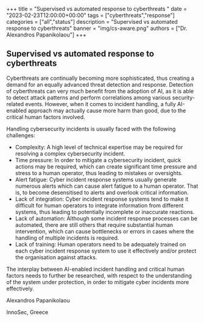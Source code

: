 +++
title = "Supervised vs automated response to cyberthreats "
date = "2023-02-23T12:00:00+00:00"
tags = ["cyberthreats","response"]
categories = ["all","status"]
description = "Supervised vs automated response to cyberthreats"
banner = "img/cs-aware.png"
authors = ["Dr. Alexandros Papanikolaou"]
+++

## Supervised vs automated response to cyberthreats

Cyberthreats are continually becoming more sophisticated, thus creating a demand for an equally advanced threat detection and response. Detection of cyberthreats can very much benefit from the adoption of AI, as it is able to detect attack patterns and perform correlations among various security-related events. However, when it comes to incident handling, a fully AI-enabled approach may actually cause more harm than good, due to the critical human factors involved.

Handling cybersecurity incidents is usually faced with the following challenges:

 - Complexity: A high level of technical expertise may be required for resolving a complex cybersecurity incident.
 - Time pressure: In order to mitigate a cybersecurity incident, quick actions may be required, which can create significant time pressure and stress to a human operator, thus leading to mistakes or oversights.
 - Alert fatigue: Cyber incident response systems usually generate numerous alerts which can cause alert fatigue to a human operator. That is, to become desensitised to alerts and overlook critical information.
 - Lack of integration: Cyber incident response systems tend to make it difficult for human operators to integrate information from different systems, thus leading to potentially incomplete or inaccurate reactions.
 - Lack of automation: Although some incident response processes can be automated, there are still others that require substantial human intervention, which can cause bottlenecks or errors in cases where the handling of multiple incidents is required.
 - Lack of training: Human operators need to be adequately trained on each cyber incident response system to use it effectively and/or protect the organisation against attacks.

The interplay between AI-enabled incident handling and critical human factors needs to further be researched, with respect to the understanding of the system under protection, in order to mitigate cyber incidents more effectively.

Alexandros Papanikolaou

InnoSec, Greece
